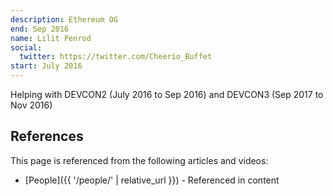 ```yaml
---
description: Ethereum OG
end: Sep 2016
name: Lilit Penrod
social:
  twitter: https://twitter.com/Cheerio_Buffet
start: July 2016
---
```

Helping with DEVCON2 (July 2016 to Sep 2016) and DEVCON3 (Sep 2017 to Nov 2016)


## References

This page is referenced from the following articles and videos:

- [People]({{ '/people/' | relative_url }}) - Referenced in content